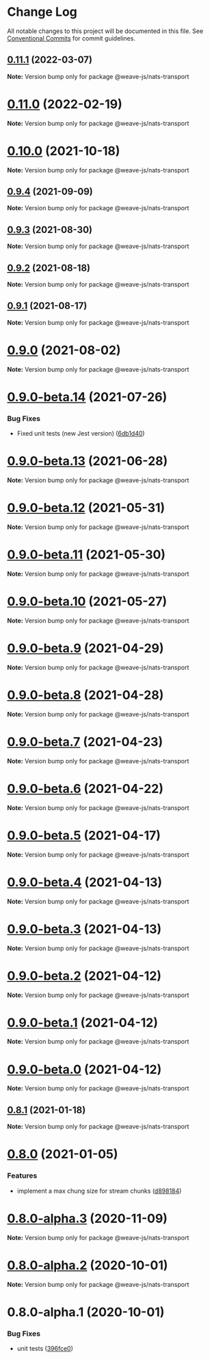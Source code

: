 # Change Log

All notable changes to this project will be documented in this file.
See [Conventional Commits](https://conventionalcommits.org) for commit guidelines.

## [0.11.1](https://github.com/weave-microservices/weave/compare/@weave-js/nats-transport@0.11.0...@weave-js/nats-transport@0.11.1) (2022-03-07)

**Note:** Version bump only for package @weave-js/nats-transport





# [0.11.0](https://github.com/weave-microservices/weave/compare/@weave-js/nats-transport@0.10.0...@weave-js/nats-transport@0.11.0) (2022-02-19)

**Note:** Version bump only for package @weave-js/nats-transport





# [0.10.0](https://github.com/weave-microservices/weave/compare/@weave-js/nats-transport@0.9.4...@weave-js/nats-transport@0.10.0) (2021-10-18)

**Note:** Version bump only for package @weave-js/nats-transport





## [0.9.4](https://github.com/weave-microservices/weave/compare/@weave-js/nats-transport@0.9.3...@weave-js/nats-transport@0.9.4) (2021-09-09)

**Note:** Version bump only for package @weave-js/nats-transport





## [0.9.3](https://github.com/weave-microservices/weave/compare/@weave-js/nats-transport@0.9.2...@weave-js/nats-transport@0.9.3) (2021-08-30)

**Note:** Version bump only for package @weave-js/nats-transport





## [0.9.2](https://github.com/weave-microservices/weave/compare/@weave-js/nats-transport@0.9.1...@weave-js/nats-transport@0.9.2) (2021-08-18)

**Note:** Version bump only for package @weave-js/nats-transport





## [0.9.1](https://github.com/weave-microservices/weave/compare/@weave-js/nats-transport@0.9.0...@weave-js/nats-transport@0.9.1) (2021-08-17)

**Note:** Version bump only for package @weave-js/nats-transport





# [0.9.0](https://github.com/weave-microservices/weave/compare/@weave-js/nats-transport@0.9.0-beta.14...@weave-js/nats-transport@0.9.0) (2021-08-02)

**Note:** Version bump only for package @weave-js/nats-transport





# [0.9.0-beta.14](https://github.com/weave-microservices/weave/compare/@weave-js/nats-transport@0.9.0-beta.13...@weave-js/nats-transport@0.9.0-beta.14) (2021-07-26)


### Bug Fixes

* Fixed unit tests (new Jest version) ([6db1d40](https://github.com/weave-microservices/weave/commit/6db1d407dc0b39717d9d6cb884b0d6600144326a))





# [0.9.0-beta.13](https://github.com/weave-microservices/weave/compare/@weave-js/nats-transport@0.9.0-beta.12...@weave-js/nats-transport@0.9.0-beta.13) (2021-06-28)

**Note:** Version bump only for package @weave-js/nats-transport





# [0.9.0-beta.12](https://github.com/weave-microservices/weave/compare/@weave-js/nats-transport@0.9.0-beta.11...@weave-js/nats-transport@0.9.0-beta.12) (2021-05-31)

**Note:** Version bump only for package @weave-js/nats-transport





# [0.9.0-beta.11](https://github.com/weave-microservices/weave/compare/@weave-js/nats-transport@0.9.0-beta.10...@weave-js/nats-transport@0.9.0-beta.11) (2021-05-30)

**Note:** Version bump only for package @weave-js/nats-transport





# [0.9.0-beta.10](https://github.com/weave-microservices/weave/compare/@weave-js/nats-transport@0.9.0-beta.9...@weave-js/nats-transport@0.9.0-beta.10) (2021-05-27)

**Note:** Version bump only for package @weave-js/nats-transport





# [0.9.0-beta.9](https://github.com/weave-microservices/weave/compare/@weave-js/nats-transport@0.9.0-beta.8...@weave-js/nats-transport@0.9.0-beta.9) (2021-04-29)

**Note:** Version bump only for package @weave-js/nats-transport





# [0.9.0-beta.8](https://github.com/weave-microservices/weave/compare/@weave-js/nats-transport@0.9.0-beta.7...@weave-js/nats-transport@0.9.0-beta.8) (2021-04-28)

**Note:** Version bump only for package @weave-js/nats-transport





# [0.9.0-beta.7](https://github.com/weave-microservices/weave/compare/@weave-js/nats-transport@0.9.0-beta.6...@weave-js/nats-transport@0.9.0-beta.7) (2021-04-23)

**Note:** Version bump only for package @weave-js/nats-transport





# [0.9.0-beta.6](https://github.com/weave-microservices/weave/compare/@weave-js/nats-transport@0.9.0-beta.5...@weave-js/nats-transport@0.9.0-beta.6) (2021-04-22)

**Note:** Version bump only for package @weave-js/nats-transport





# [0.9.0-beta.5](https://github.com/weave-microservices/weave/compare/@weave-js/nats-transport@0.9.0-beta.4...@weave-js/nats-transport@0.9.0-beta.5) (2021-04-17)

**Note:** Version bump only for package @weave-js/nats-transport





# [0.9.0-beta.4](https://github.com/weave-microservices/weave/compare/@weave-js/nats-transport@0.9.0-beta.3...@weave-js/nats-transport@0.9.0-beta.4) (2021-04-13)

**Note:** Version bump only for package @weave-js/nats-transport





# [0.9.0-beta.3](https://github.com/weave-microservices/weave/compare/@weave-js/nats-transport@0.9.0-beta.2...@weave-js/nats-transport@0.9.0-beta.3) (2021-04-13)

**Note:** Version bump only for package @weave-js/nats-transport





# [0.9.0-beta.2](https://github.com/weave-microservices/weave/compare/@weave-js/nats-transport@0.9.0-beta.1...@weave-js/nats-transport@0.9.0-beta.2) (2021-04-12)

**Note:** Version bump only for package @weave-js/nats-transport





# [0.9.0-beta.1](https://github.com/weave-microservices/weave/compare/@weave-js/nats-transport@0.9.0-beta.0...@weave-js/nats-transport@0.9.0-beta.1) (2021-04-12)

**Note:** Version bump only for package @weave-js/nats-transport





# [0.9.0-beta.0](https://github.com/weave-microservices/weave/compare/@weave-js/nats-transport@0.8.1...@weave-js/nats-transport@0.9.0-beta.0) (2021-04-12)

**Note:** Version bump only for package @weave-js/nats-transport





## [0.8.1](https://github.com/weave-microservices/weave/compare/@weave-js/nats-transport@0.8.0...@weave-js/nats-transport@0.8.1) (2021-01-18)

**Note:** Version bump only for package @weave-js/nats-transport





# [0.8.0](https://github.com/weave-microservices/weave/compare/@weave-js/nats-transport@0.8.0-alpha.3...@weave-js/nats-transport@0.8.0) (2021-01-05)


### Features

* implement a max chung size for stream chunks ([d898184](https://github.com/weave-microservices/weave/commit/d89818415c94b3ee71c37358647bb3a10c65c094))





# [0.8.0-alpha.3](https://github.com/weave-microservices/weave/compare/@weave-js/nats-transport@0.8.0-alpha.2...@weave-js/nats-transport@0.8.0-alpha.3) (2020-11-09)

**Note:** Version bump only for package @weave-js/nats-transport





# [0.8.0-alpha.2](https://github.com/weave-microservices/weave/compare/@weave-js/nats-transport@0.8.0-alpha.1...@weave-js/nats-transport@0.8.0-alpha.2) (2020-10-01)

**Note:** Version bump only for package @weave-js/nats-transport





# 0.8.0-alpha.1 (2020-10-01)


### Bug Fixes

* unit tests ([396fce0](https://github.com/weave-microservices/weave/commit/396fce0995a722c10f5086a9a96347782ef1e3a0))
